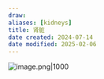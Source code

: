 ```yaml
---
draw:
aliases: [kidneys]
title: 肾脏
date created: 2024-07-14
date modified: 2025-02-06
---
```


![image.png|1000](https://imagehosting4picgo.oss-cn-beijing.aliyuncs.com/imagehosting/fix-dir%2Fpicgo%2Fpicgo-clipboard-images%2F2024%2F07%2F14%2F22-24-09-784108336cbd98fc13843f154e784d3f-20240714222409-c220fa.png)
